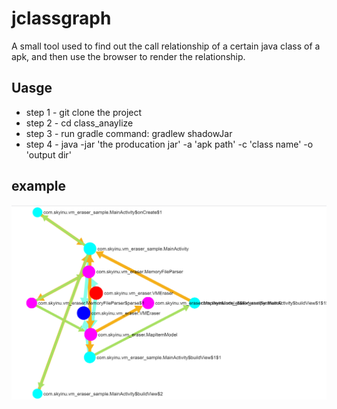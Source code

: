 # jclassgraph
A small tool used to find out the call relationship of a certain java class of a apk, and then use the browser to render the relationship.

## Uasge 
+ step 1 - git clone the project
+ step 2 - cd class_anaylize
+ step 3 - run gradle command: gradlew shadowJar
+ step 4 - java -jar 'the producation jar' -a  'apk path' -c 'class name' -o 'output dir'

## example

![example](https://github.com/skyinu/jclassgraph/raw/master/eg.png)